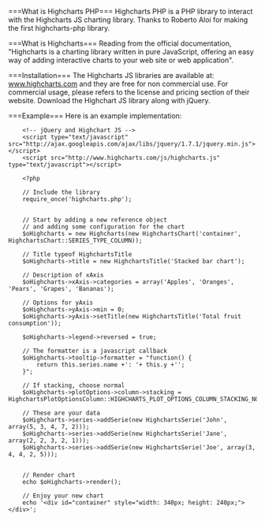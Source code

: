 
===What is Highcharts PHP===
Highcharts PHP is a PHP library to interact with the Highcharts JS charting library. Thanks to Roberto Aloi for making the first highcharts-php library.

===What is Highcharts===
Reading from the official documentation, "Highcharts is a charting library written in pure JavaScript, offering an easy way of adding interactive charts to your web site or web application".

===Installation===
The Highcharts JS libraries are available at: www.highcharts.com and they are free for non commercial use. For commercial usage, please refers to the license and pricing section of their website. Download the Highchart JS library along with jQuery.

===Example===
Here is an example implementation:

        <!-- jQuery and Highchart JS -->
        <script type="text/javascript" src="http://ajax.googleapis.com/ajax/libs/jquery/1.7.1/jquery.min.js"></script>
        <script src="http://www.highcharts.com/js/highcharts.js" type="text/javascript"></script>

        <?php

        // Include the library
        require_once('highcharts.php');


        // Start by adding a new reference object
        // and adding some configuration for the chart
        $oHighcharts = new Highcharts(new HighchartsChart('container', HighchartsChart::SERIES_TYPE_COLUMN));

        // Title typeof HighchartsTitle
        $oHighcharts->title = new HighchartsTitle('Stacked bar chart');

        // Description of xAxis
        $oHighcharts->xAxis->categories = array('Apples', 'Oranges', 'Pears', 'Grapes', 'Bananas');

        // Options for yAxis
        $oHighcharts->yAxis->min = 0;
        $oHighcharts->yAxis->setTitle(new HighchartsTitle('Total fruit consumption'));

        $oHighcharts->legend->reversed = true;

        // The formatter is a javascript callback
        $oHighcharts->tooltip->formatter = "function() {
            return this.series.name +': '+ this.y +'';
        }";

        // If stacking, choose normal
        $oHighcharts->plotOptions->column->stacking = HighchartsPlotOptionsColumn::HIGHCHARTS_PLOT_OPTIONS_COLUMN_STACKING_NORMAL;

        // These are your data
        $oHighcharts->series->addSerie(new HighchartsSerie('John', array(5, 3, 4, 7, 2)));
        $oHighcharts->series->addSerie(new HighchartsSerie('Jane', array(2, 2, 3, 2, 1)));
        $oHighcharts->series->addSerie(new HighchartsSerie('Joe', array(3, 4, 4, 2, 5)));


        // Render chart
        echo $oHighcharts->render();

        // Enjoy your new chart
        echo '<div id="container" style="width: 340px; height: 240px;"> </div>';